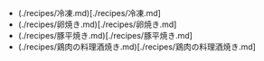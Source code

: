 
- (./recipes/冷凍.md)[./recipes/冷凍.md]
- (./recipes/卵焼き.md)[./recipes/卵焼き.md]
- (./recipes/豚平焼き.md)[./recipes/豚平焼き.md]
- (./recipes/鶏肉の料理酒焼き.md)[./recipes/鶏肉の料理酒焼き.md]

